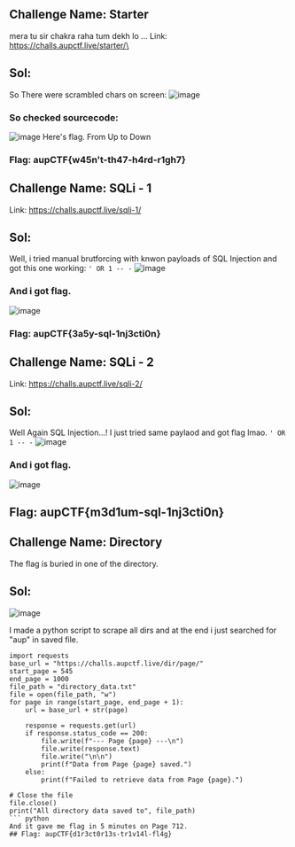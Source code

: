 ## Challenge Name: Starter
mera tu sir chakra raha tum dekh lo ... 
Link: https://challs.aupctf.live/starter/\
## Sol:
So There  were scrambled chars on screen:
![image](https://github.com/Mikivirus0/aupctf23/assets/85563293/5175d460-ac7b-4f43-9390-7127171890c8)
### So checked sourcecode:
![image](https://github.com/Mikivirus0/aupctf23/assets/85563293/2814edb1-ff1e-46b6-adee-eb827824c783)
Here's flag. 
From Up to Down 
### Flag: aupCTF{w45n't-th47-h4rd-r1gh7}

## Challenge Name: SQLi - 1
Link: https://challs.aupctf.live/sqli-1/
## Sol:
Well, i tried manual brutforcing with knwon payloads of SQL Injection and got this one working: ```' OR 1 -- -```
![image](https://github.com/Mikivirus0/aupctf23/assets/85563293/c1ca05a6-1e20-47a0-b509-1a57ba202d41)
### And i got flag.
![image](https://github.com/Mikivirus0/aupctf23/assets/85563293/bccc9f8f-5dc6-4f0a-a18f-9fb37a350826)

### Flag: aupCTF{3a5y-sql-1nj3cti0n}

## Challenge Name: SQLi - 2
Link: https://challs.aupctf.live/sqli-2/
## Sol:
Well Again SQL Injection...! 
I just tried same paylaod and got flag lmao. ```' OR 1 -- -```
![image](https://github.com/Mikivirus0/aupctf23/assets/85563293/c1ca05a6-1e20-47a0-b509-1a57ba202d41)
### And i got flag.
![image](https://github.com/Mikivirus0/aupctf23/assets/85563293/4569e4d5-a69d-4187-83eb-77d93c15f7b9)
## Flag: aupCTF{m3d1um-sql-1nj3cti0n}

## Challenge Name: Directory
The flag is buried in one of the directory. 
## Sol:
![image](https://github.com/Mikivirus0/aupctf23/assets/85563293/470d476c-ef2e-4749-96f2-3ba0a1ef15a5)

I made a python script to scrape all dirs and at the end i just searched for "aup" in saved file.
```
import requests
base_url = "https://challs.aupctf.live/dir/page/"
start_page = 545
end_page = 1000
file_path = "directory_data.txt"
file = open(file_path, "w")
for page in range(start_page, end_page + 1):
    url = base_url + str(page)

    response = requests.get(url)
    if response.status_code == 200:
        file.write(f"--- Page {page} ---\n")
        file.write(response.text)
        file.write("\n\n")
        print(f"Data from Page {page} saved.")
    else:
        print(f"Failed to retrieve data from Page {page}.")

# Close the file
file.close()
print("All directory data saved to", file_path)
``` python
And it gave me flag in 5 minutes on Page 712.
## Flag: aupCTF{d1r3ct0r13s-tr1v14l-fl4g}








